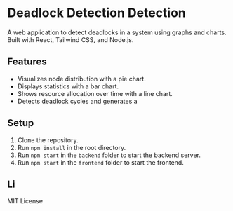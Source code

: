 # Deadlock Detection Detection

A web application to detect deadlocks in a system using graphs and charts. Built with React, Tailwind CSS, and Node.js.

## Features
- Visualizes node distribution with a pie chart.
- Displays statistics with a bar chart.
- Shows resource allocation over time with a line chart.
- Detects deadlock cycles and generates a 

## Setup
1. Clone the repository.
2. Run `npm install` in the root directory.
3. Run `npm start` in the `backend` folder to start the backend server.
4. Run `npm start` in the `frontend` folder to start the frontend.

## Li
MIT License
